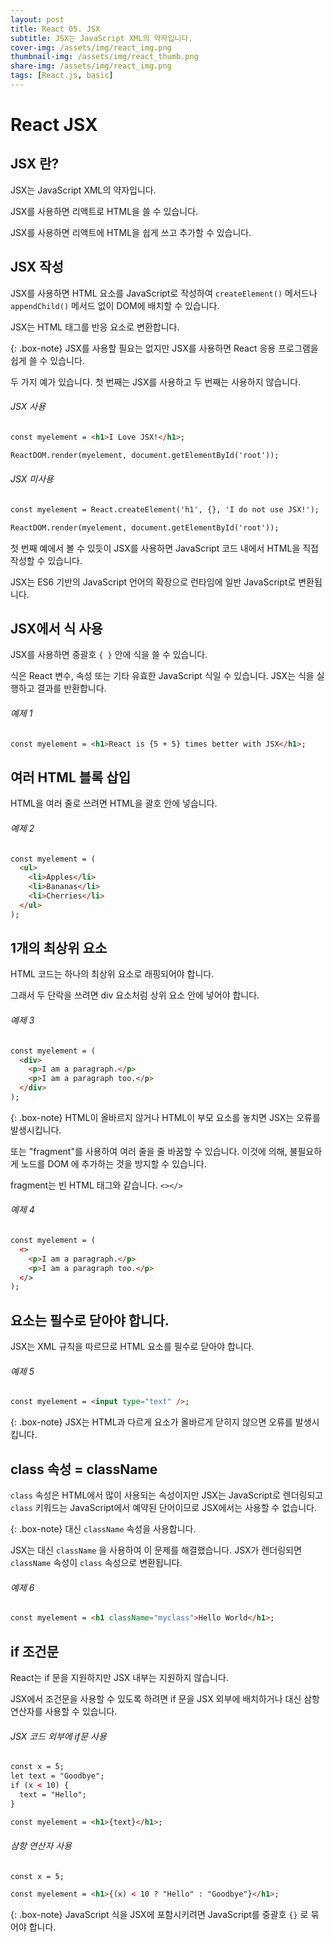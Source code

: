 ```yaml
---
layout: post
title: React 05. JSX
subtitle: JSX는 JavaScript XML의 약자입니다.
cover-img: /assets/img/react_img.png
thumbnail-img: /assets/img/react_thumb.png
share-img: /assets/img/react_img.png
tags: [React.js, basic]
---
```


# React JSX

## JSX 란?

JSX는 JavaScript XML의 약자입니다.

JSX를 사용하면 리액트로 HTML을 쓸 수 있습니다.

JSX를 사용하면 리액트에 HTML을 쉽게 쓰고 추가할 수 있습니다.

## JSX 작성

JSX를 사용하면 HTML 요소를 JavaScript로 작성하여 ```createElement()``` 메서드나 ```appendChild()``` 메서드 없이 DOM에 배치할 수 있습니다.

JSX는 HTML 태그를 반응 요소로 변환합니다.

{: .box-note}
JSX를 사용할 필요는 없지만 JSX를 사용하면 React 응용 프로그램을 쉽게 쓸 수 있습니다.

두 가지 예가 있습니다. 첫 번째는 JSX를 사용하고 두 번째는 사용하지 않습니다.

###### JSX 사용

```html
const myelement = <h1>I Love JSX!</h1>;

ReactDOM.render(myelement, document.getElementById('root'));
```

###### JSX 미사용

```html
const myelement = React.createElement('h1', {}, 'I do not use JSX!');

ReactDOM.render(myelement, document.getElementById('root'));
```

첫 번째 예에서 볼 수 있듯이 JSX를 사용하면 JavaScript 코드 내에서 HTML을 직접 작성할 수 있습니다.

JSX는 ES6 기반의 JavaScript 언어의 확장으로 런타임에 일반 JavaScript로 변환됩니다.

## JSX에서 식 사용

JSX를 사용하면 중괄호 ```{ }``` 안에 식을 쓸 수 있습니다.

식은 React 변수, 속성 또는 기타 유효한 JavaScript 식일 수 있습니다. JSX는 식을 실행하고 결과를 반환합니다.

###### 예제 1

```html
const myelement = <h1>React is {5 + 5} times better with JSX</h1>;
```

## 여러 HTML 블록 삽입

HTML을 여러 줄로 쓰려면 HTML을 괄호 안에 넣습니다.

###### 예제 2

```html
const myelement = (
  <ul>
    <li>Apples</li>
    <li>Bananas</li>
    <li>Cherries</li>
  </ul>
);
```

## 1개의 최상위 요소

HTML 코드는 하나의 최상위 요소로 래핑되어야 합니다.

그래서 두 단락을 쓰려면 div 요소처럼 상위 요소 안에 넣어야 합니다.

###### 예제 3

```html
const myelement = (
  <div>
    <p>I am a paragraph.</p>
    <p>I am a paragraph too.</p>
  </div>
);
```

{: .box-note}
HTML이 올바르지 않거나 HTML이 부모 요소를 놓치면 JSX는 오류를 발생시킵니다.

또는 "fragment"를 사용하여 여러 줄을 줄 바꿈할 수 있습니다. 이것에 의해, 불필요하게 노드를 DOM 에 추가하는 것을 방지할 수 있습니다.

fragment는 빈 HTML 태그와 같습니다. ```<></>```

###### 예제 4

```html
const myelement = (
  <>
    <p>I am a paragraph.</p>
    <p>I am a paragraph too.</p>
  </>
);
```

## 요소는 필수로 닫아야 합니다.

JSX는 XML 규칙을 따르므로 HTML 요소를 필수로 닫아야 합니다.

###### 예제 5

```html
const myelement = <input type="text" />;
```

{: .box-note}
JSX는 HTML과 다르게 요소가 올바르게 닫히지 않으면 오류를 발생시킵니다.

## class 속성 = className

```class``` 속성은 HTML에서 많이 사용되는 속성이지만 JSX는 JavaScript로 렌더링되고 ```class``` 키워드는 JavaScript에서 예약된 단어이므로 JSX에서는 사용할 수 없습니다.

{: .box-note}
대신 ```className``` 속성을 사용합니다.

JSX는 대신 ```className``` 을 사용하여 이 문제를 해결했습니다. JSX가 렌더링되면 ```className``` 속성이 ```class``` 속성으로 변환됩니다.

###### 예제 6

```html
const myelement = <h1 className="myclass">Hello World</h1>;
```

## if 조건문

React는 if 문을 지원하지만 JSX 내부는 지원하지 않습니다.

JSX에서 조건문을 사용할 수 있도록 하려면 if 문을 JSX 외부에 배치하거나 대신 삼항 연산자를 사용할 수 있습니다.

###### JSX 코드 외부에 if문 사용

```html
const x = 5;
let text = "Goodbye";
if (x < 10) {
  text = "Hello";
}

const myelement = <h1>{text}</h1>;
```

###### 삼항 연산자 사용

```html
const x = 5;

const myelement = <h1>{(x) < 10 ? "Hello" : "Goodbye"}</h1>;
```

{: .box-note}
JavaScript 식을 JSX에 포함시키려면 JavaScript를 중괄호 ```{}``` 로 묶어야 합니다.
